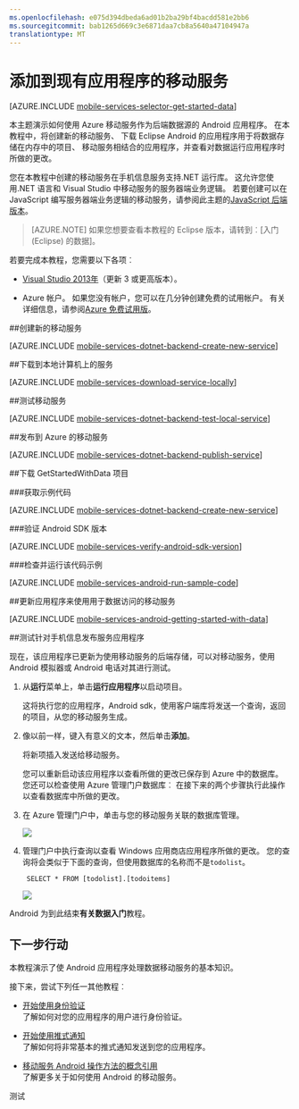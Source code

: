 ```yaml
---
ms.openlocfilehash: e075d394dbeda6ad01b2ba29bf4bacdd581e2bb6
ms.sourcegitcommit: bab1265d669c3e6871daa7cb8a5640a47104947a
translationtype: MT
---
```

<properties 
    pageTitle="开始使用数据 (Android) |Microsoft Azure" 
    description="了解如何开始使用移动服务利用 Android 应用程序中的数据。" 
    services="mobile-services" 
    documentationCenter="android" 
    authors="RickSaling" 
    manager="dwrede" 
    editor=""/>

<tags 
    ms.service="mobile-services" 
    ms.workload="mobile" 
    ms.tgt_pltfrm="mobile-android" 
    ms.devlang="java" 
    ms.topic="article" 
    ms.date="07/29/2015" 
    ms.author="ricksal"/>

# 添加到现有应用程序的移动服务

[AZURE.INCLUDE [mobile-services-selector-get-started-data](../../includes/mobile-services-selector-get-started-data.md)]

本主题演示如何使用 Azure 移动服务作为后端数据源的 Android 应用程序。 在本教程中，将创建新的移动服务、 下载 Eclipse Android 的应用程序用于将数据存储在内存中的项目、 移动服务相结合的应用程序，并查看对数据运行应用程序时所做的更改。

您在本教程中创建的移动服务在手机信息服务支持.NET 运行库。 这允许您使用.NET 语言和 Visual Studio 中移动服务的服务器端业务逻辑。 若要创建可以在 JavaScript 编写服务器端业务逻辑的移动服务，请参阅此主题的[JavaScript 后端版本](mobile-services-android-get-started-data.md)。

> [AZURE.NOTE] 如果您想要查看本教程的 Eclipse 版本，请转到︰[入门 (Eclipse) 的数据]。

若要完成本教程，您需要以下各项︰

+ <a href="https://go.microsoft.com/fwLink/p/?LinkID=391934" target="_blank">Visual Studio 2013年</a>（更新 3 或更高版本）。 

+ Azure 帐户。 如果您没有帐户，您可以在几分钟创建免费的试用帐户。 有关详细信息，请参阅[Azure 免费试用版](http://azure.microsoft.com/pricing/free-trial/?WT.mc_id=AE564AB28&amp;returnurl=http%3A%2F%2Fazure.microsoft.com%2Fen-us%2Fdocumentation%2Farticles%2Fmobile-services-dotnet-backend-android-get-started-data%2F)。 

##<a name="create-service"></a>创建新的移动服务

[AZURE.INCLUDE [mobile-services-dotnet-backend-create-new-service](../../includes/mobile-services-dotnet-backend-create-new-service.md)]

##<a name="download-the-service"></a>下载到本地计算机上的服务

[AZURE.INCLUDE [mobile-services-download-service-locally](../../includes/mobile-services-download-service-locally.md)]

##<a name="test-the-service"></a>测试移动服务

[AZURE.INCLUDE [mobile-services-dotnet-backend-test-local-service](../../includes/mobile-services-dotnet-backend-test-local-service.md)]

##<a name="publish-the-service"></a>发布到 Azure 的移动服务

[AZURE.INCLUDE [mobile-services-dotnet-backend-publish-service](../../includes/mobile-services-dotnet-backend-publish-service.md)]

##<a name="download-app"></a>下载 GetStartedWithData 项目

###获取示例代码

[AZURE.INCLUDE [mobile-services-dotnet-backend-create-new-service](../../includes/download-android-sample-code.md)]

###验证 Android SDK 版本

[AZURE.INCLUDE [mobile-services-verify-android-sdk-version](../../includes/mobile-services-verify-android-sdk-version.md)]


###检查并运行该代码示例

[AZURE.INCLUDE [mobile-services-android-run-sample-code](../../includes/mobile-services-android-run-sample-code.md)]

##<a name="update-app"></a>更新应用程序来使用用于数据访问的移动服务

[AZURE.INCLUDE [mobile-services-android-getting-started-with-data](../../includes/mobile-services-android-getting-started-with-data.md)]

##<a name="test-app"></a>测试针对手机信息发布服务应用程序

现在，该应用程序已更新为使用移动服务的后端存储，可以对移动服务，使用 Android 模拟器或 Android 电话对其进行测试。

1. 从**运行**菜单上，单击**运行应用程序**以启动项目。

    这将执行您的应用程序，Android sdk，使用客户端库将发送一个查询，返回的项目，从您的移动服务生成。

5. 像以前一样，键入有意义的文本，然后单击**添加**。

    将新项插入发送给移动服务。

    您可以重新启动该应用程序以查看所做的更改已保存到 Azure 中的数据库。 您还可以检查使用 Azure 管理门户数据库︰ 在接下来的两个步骤执行此操作以查看数据库中所做的更改。

4. 在 Azure 管理门户中，单击与您的移动服务关联的数据库管理。

    ![](./media/mobile-services-dotnet-backend-android-get-started-data/manage-sql-azure-database.png)

5. 管理门户中执行查询以查看 Windows 应用商店应用程序所做的更改。 您的查询将会类似于下面的查询，但使用数据库的名称而不是`todolist`。

        SELECT * FROM [todolist].[todoitems]

    ![](./media/mobile-services-dotnet-backend-android-get-started-data/sql-azure-query.png)

Android 为到此结束**有关数据入门**教程。


## <a name="next-steps"> </a>下一步行动

本教程演示了使 Android 应用程序处理数据移动服务的基本知识。 

接下来，尝试下列任一其他教程︰

* [开始使用身份验证]
  <br/>了解如何对您的应用程序的用户进行身份验证。

* [开始使用推式通知] 
  <br/>了解如何将非常基本的推式通知发送到您的应用程序。

* [移动服务 Android 操作方法的概念引用](mobile-services-android-how-to-use-client-library.md)
  <br/>了解更多关于如何使用 Android 的移动服务。
  
<!-- Anchors. -->

[创建新的移动服务]: #create-service
[下载本地服务]: #download-the-service-locally
[测试移动服务]: #test-the-service
[下载 GetStartedWithData 项目]: #download-app
[更新应用程序来使用用于数据访问的移动服务]: #update-app
[测试 Android 应用程序针对本地承载的服务]: #test-locally-hosted
[发布到 Azure 的移动服务]: #publish-mobile-service
[Android 应用程序承载于 Azure 服务测试]: #test-azure-hosted
[测试针对手机信息发布服务应用程序]: #test-app
[下一步行动]:#next-steps

<!-- Images. -->

<!-- URLs. -->
[开始使用数据 (Eclipse)]: mobile-services-dotnet-backend-android-get-started-data-ec.md
[开始使用移动服务]: mobile-services-dotnet-backend-windows-store-dotnet-get-started.md
[开始使用身份验证]: mobile-services-dotnet-backend-android-get-started-users.md
[开始使用推式通知]: mobile-services-dotnet-backend-android-get-started-push.md

[Azure 的管理门户]: https://manage.windowsazure.com/
[管理门户]: https://manage.windowsazure.com/
[移动服务 SDK]: http://go.microsoft.com/fwlink/p/?LinkId=257545
[开发人员代码示例站点]:  http://go.microsoft.com/fwlink/p/?LinkId=328660
   

测试
